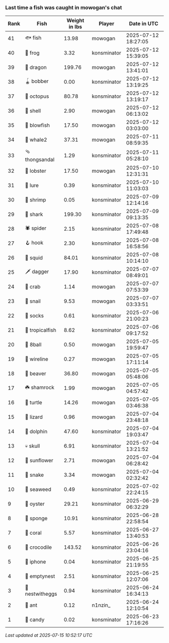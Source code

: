 ### Last time a fish was caught in mowogan's chat
| Rank | Fish | Weight in lbs | Player | Date in UTC |
|------|--------|-----------|---------|------|
| 41  | 🐟 fish | 13.98 | mowogan | 2025-07-12 18:27:05 |
| 40  | 🐸 frog | 3.32 | konsminator | 2025-07-12 15:39:05 |
| 39  | 🐉 dragon | 199.76 | mowogan | 2025-07-12 13:41:01 |
| 38  | 🪀 bobber | 0.00 | konsminator | 2025-07-12 13:19:25 |
| 37  | 🐙 octopus | 80.78 | konsminator | 2025-07-12 13:19:17 |
| 36  | 🐚 shell | 2.90 | mowogan | 2025-07-12 06:13:02 |
| 35  | 🐡 blowfish | 17.50 | mowogan | 2025-07-12 03:03:00 |
| 34  | 🐋 whale2 | 37.31 | mowogan | 2025-07-11 08:59:35 |
| 33  | 🩴 thongsandal | 1.29 | konsminator | 2025-07-11 05:28:10 |
| 32  | 🦞 lobster | 17.50 | mowogan | 2025-07-10 12:31:31 |
| 31  | 🎏 lure | 0.39 | konsminator | 2025-07-10 11:03:03 |
| 30  | 🦐 shrimp | 0.05 | konsminator | 2025-07-09 12:14:16 |
| 29  | 🦈 shark | 199.30 | konsminator | 2025-07-09 09:13:35 |
| 28  | 🕷️ spider | 2.15 | konsminator | 2025-07-08 17:49:48 |
| 27  | 🪝 hook | 2.30 | konsminator | 2025-07-08 16:58:56 |
| 26  | 🦑 squid | 84.01 | konsminator | 2025-07-08 10:14:10 |
| 25  | 🗡️ dagger | 17.90 | konsminator | 2025-07-07 08:49:01 |
| 24  | 🦀 crab | 1.14 | mowogan | 2025-07-07 07:53:39 |
| 23  | 🐌 snail | 9.53 | mowogan | 2025-07-07 03:33:51 |
| 22  | 🧦 socks | 0.61 | konsminator | 2025-07-06 21:00:23 |
| 21  | 🐠 tropicalfish | 8.62 | konsminator | 2025-07-06 09:17:52 |
| 20  | 🎱 8ball | 0.50 | mowogan | 2025-07-05 19:59:47 |
| 19  | 🧵 wireline | 0.27 | mowogan | 2025-07-05 17:11:14 |
| 18  | 🦫 beaver | 36.80 | mowogan | 2025-07-05 05:48:06 |
| 17  | ☘️ shamrock | 1.99 | mowogan | 2025-07-05 04:57:42 |
| 16  | 🐢 turtle | 14.26 | mowogan | 2025-07-05 03:46:38 |
| 15  | 🦎 lizard | 0.96 | mowogan | 2025-07-04 23:48:18 |
| 14  | 🐬 dolphin | 47.60 | konsminator | 2025-07-04 19:03:47 |
| 13  | 💀 skull | 6.91 | konsminator | 2025-07-04 13:21:52 |
| 12  | 🌻 sunflower | 2.71 | mowogan | 2025-07-04 06:28:42 |
| 11  | 🐍 snake | 3.34 | mowogan | 2025-07-04 02:32:42 |
| 10  | 🌿 seaweed | 0.49 | konsminator | 2025-07-02 22:24:15 |
| 9  | 🦪 oyster | 29.21 | konsminator | 2025-06-29 06:32:29 |
| 8  | 🧽 sponge | 10.91 | konsminator | 2025-06-28 22:58:54 |
| 7  | 🪸 coral | 5.57 | konsminator | 2025-06-27 13:40:53 |
| 6  | 🐊 crocodile | 143.52 | konsminator | 2025-06-26 23:04:16 |
| 5  | 📱 iphone | 0.04 | konsminator | 2025-06-25 21:19:55 |
| 4  | 🪹 emptynest | 2.51 | konsminator | 2025-06-25 12:07:06 |
| 3  | 🪺 nestwitheggs | 0.94 | konsminator | 2025-06-24 16:34:13 |
| 2  | 🐜 ant | 0.12 | n1nzin_ | 2025-06-24 12:10:54 |
| 1  | 🍬 candy | 0.02 | konsminator | 2025-06-23 17:16:26 |

_Last updated at 2025-07-15 10:52:17 UTC_